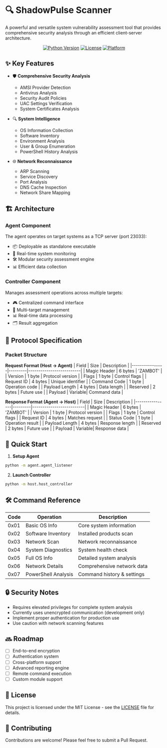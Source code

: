 # 🔍 ShadowPulse Scanner

A powerful and versatile system vulnerability assessment tool that provides comprehensive security analysis through an efficient client-server architecture.

<div align="center">

[![Python Version](https://img.shields.io/badge/python-3.6+-blue.svg)](https://www.python.org/downloads/)
[![License](https://img.shields.io/badge/license-MIT-green.svg)](LICENSE)
[![Platform](https://img.shields.io/badge/platform-Windows%20%7C%20Linux-lightgrey.svg)](https://github.com/yourusername/zambot-scanner)

</div>

## ✨ Key Features

- 🛡️ **Comprehensive Security Analysis**
  - AMSI Provider Detection
  - Antivirus Analysis
  - Security Audit Policies
  - UAC Settings Verification
  - System Certificates Analysis

- 🔍 **System Intelligence**
  - OS Information Collection
  - Software Inventory
  - Environment Analysis
  - User & Group Enumeration
  - PowerShell History Analysis

- 🌐 **Network Reconnaissance**
  - ARP Scanning
  - Service Discovery
  - Port Analysis
  - DNS Cache Inspection
  - Network Share Mapping

## 🏗️ Architecture

### Agent Component
The agent operates on target systems as a TCP server (port 23033):
- 📦 Deployable as standalone executable
- 🔄 Real-time system monitoring
- 🛠️ Modular security assessment engine
- 📊 Efficient data collection

### Controller Component
Manages assessment operations across multiple targets:
- 🎮 Centralized command interface
- 📡 Multi-target management
- 📊 Real-time data processing
- 🗂️ Result aggregation

## 🔌 Protocol Specification

### Packet Structure

**Request Format (Host → Agent)**
| Field          | Size    | Description              |
|----------------|---------|--------------------------|
| Magic Header   | 6 bytes | 'ZAMBOT'                |
| Version        | 1 byte  | Protocol version        |
| Flags          | 1 byte  | Control flags           |
| Request ID     | 4 bytes | Unique identifier       |
| Command Code   | 1 byte  | Operation code          |
| Payload Length | 4 bytes | Data length             |
| Reserved       | 2 bytes | Future use              |
| Payload        | Variable| Command data            |

**Response Format (Agent → Host)**
| Field          | Size    | Description              |
|----------------|---------|--------------------------|
| Magic Header   | 6 bytes | 'ZAMBOT'                |
| Version        | 1 byte  | Protocol version        |
| Flags          | 1 byte  | Control flags           |
| Request ID     | 4 bytes | Matches request         |
| Status Code    | 1 byte  | Operation result        |
| Payload Length | 4 bytes | Response length         |
| Reserved       | 2 bytes | Future use              |
| Payload        | Variable| Response data           |

## 🚀 Quick Start

1. **Setup Agent**
```bash
python -m agent.agent_listener
```

2. **Launch Controller**
```bash
python -m host.host_controller
```

## 🛠️ Command Reference

| Code  | Operation              | Description                    |
|-------|------------------------|--------------------------------|
| 0x01  | Basic OS Info         | Core system information        |
| 0x02  | Software Inventory    | Installed products scan        |
| 0x03  | Network Scan          | Network reconnaissance         |
| 0x04  | System Diagnostics    | System health check            |
| 0x05  | Full OS Info         | Detailed system analysis       |
| 0x06  | Network Details      | Comprehensive network data     |
| 0x07  | PowerShell Analysis  | Command history & settings     |

## 🔒 Security Notes

- Requires elevated privileges for complete system analysis
- Currently uses unencrypted communication (development only)
- Implement proper authentication for production use
- Use caution with network scanning features

## 🔜 Roadmap

- [ ] End-to-end encryption
- [ ] Authentication system
- [ ] Cross-platform support
- [ ] Advanced reporting engine
- [ ] Remote command execution
- [ ] Custom module support

## 📝 License

This project is licensed under the MIT License - see the [LICENSE](LICENSE) file for details.

## 🤝 Contributing

Contributions are welcome! Please feel free to submit a Pull Request.



